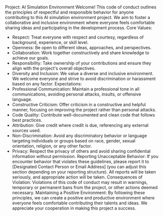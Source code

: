 Project: AI Simulation Environment
Welcome!
This code of conduct outlines the principles of respectful and responsible behavior for anyone contributing to this AI simulation environment project. We aim to foster a collaborative and inclusive environment where everyone feels comfortable sharing ideas and participating in the development process.
Core Values:
 * Respect: Treat everyone with respect and courtesy, regardless of background, experience, or skill level.
 * Openness: Be open to different ideas, approaches, and perspectives.
 * Collaboration: Work together constructively and share knowledge to achieve our goals.
 * Responsibility: Take ownership of your contributions and ensure they align with the project's overall objectives.
 * Diversity and Inclusion: We value a diverse and inclusive environment. We welcome everyone and strive to avoid discrimination or harassment based on any factor.
Expectations:
 * Professional Communication: Maintain a professional tone in all communications, avoiding personal attacks, insults, or offensive language.
 * Constructive Criticism: Offer criticism in a constructive and helpful manner, focusing on improving the project rather than personal attacks.
 * Code Quality: Contribute well-documented and clean code that follows best practices.
 * Attribution: Give credit where credit is due, referencing any external sources used.
 * Non-Discrimination: Avoid any discriminatory behavior or language targeting individuals or groups based on race, gender, sexual orientation, religion, or any other factor.
 * Privacy: Respect the privacy of others and avoid sharing confidential information without permission.
Reporting Unacceptable Behavior:
If you encounter behavior that violates these guidelines, please report it to [Designated Contact Person or Email Address] (you can adjust this section depending on your reporting structure). All reports will be taken seriously, and appropriate action will be taken.
Consequences of Violation:
Violations of this code of conduct may result in warnings, temporary or permanent bans from the project, or other actions deemed necessary.
Maintaining a Positive Environment:
By following these principles, we can create a positive and productive environment where everyone feels comfortable contributing their talents and ideas. We appreciate your cooperation in making this project a success.
